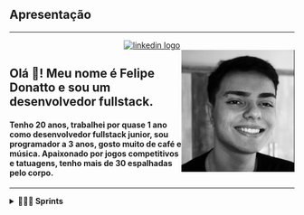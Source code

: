 ## Apresentação

<hr />
<div align="center">
  <a href="https://www.linkedin.com/in/felipe-donatto-616572235/" target="_blank">
    <img src="https://img.shields.io/static/v1?message=LinkedIn&logo=linkedin&label=&color=0077B5&logoColor=white&labelColor=&style=for-the-badge" height="35" alt="linkedin logo"  />
  </a>
</div>

<img style="float: right" src="./media/profile.png" alt="Foto de perfil" width="200"  />

<h2 align="left">Olá 👋! Meu nome é Felipe Donatto e sou um desenvolvedor fullstack.</h2>
<h4 align="left">Tenho 20 anos, trabalhei por quase 1 ano como desenvolvedor fullstack junior, sou programador a 3 anos, gosto muito de café e música. Apaixonado por jogos competitivos e tatuagens, tenho mais de 30 espalhadas pelo corpo. </h4>
<hr />

<details>
    <summary><strong>👨🏻‍💻 Sprints</strong></summary>

1. [Sprint 1](Sprint%201/README.md)
2. [Sprint 2](Sprint%202/README.md)
3. [Sprint 3](Sprint%203/README.md)
4. [Sprint 4](Sprint%204/README.md)
5. [Sprint 5](Sprint%205/README.md)
6. [Sprint 6](Sprint%206/README.md)
7. [Sprint 7](Sprint%207/README.md)
8. [Sprint 8](Sprint%208/README.md)
9. [Sprint 9](Sprint%209/README.md)
10. [Sprint 10](Sprint%2010/README.md)

</details>
